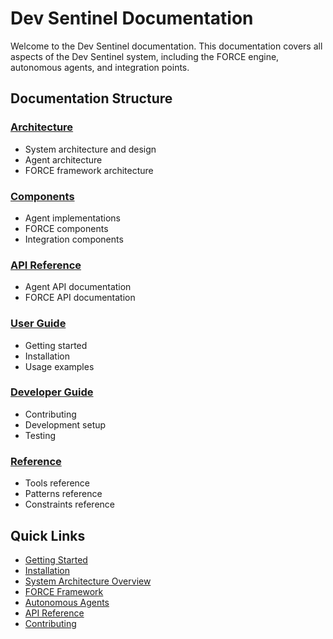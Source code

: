 # Dev Sentinel Documentation

Welcome to the Dev Sentinel documentation. This documentation covers all aspects of the Dev Sentinel system, including the FORCE engine, autonomous agents, and integration points.

## Documentation Structure

### [Architecture](./architecture/overview.md)

- System architecture and design
- Agent architecture
- FORCE framework architecture

### [Components](./components/index.md)

- Agent implementations
- FORCE components
- Integration components

### [API Reference](./api/index.md)

- Agent API documentation
- FORCE API documentation

### [User Guide](./user/index.md)

- Getting started
- Installation
- Usage examples

### [Developer Guide](./developer/index.md)

- Contributing
- Development setup
- Testing

### [Reference](./reference/index.md)

- Tools reference
- Patterns reference
- Constraints reference

## Quick Links

- [Getting Started](./user/getting-started.md)
- [Installation](./user/installation.md)
- [System Architecture Overview](./architecture/overview.md)
- [FORCE Framework](./components/force/index.md)
- [Autonomous Agents](./components/agents/index.md)
- [API Reference](./api/index.md)
- [Contributing](./developer/contributing.md)
